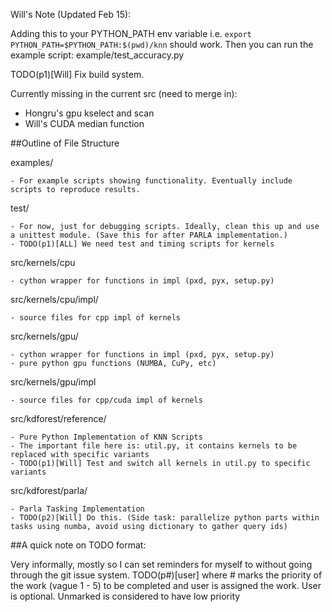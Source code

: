



Will's Note (Updated Feb 15):

Adding this to your PYTHON_PATH env variable i.e. `export PYTHON_PATH=$PYTHON_PATH:$(pwd)/knn` should work.
Then you can run the example script: example/test_accuracy.py

TODO(p1)[Will] Fix build system.

Currently missing in the current src (need to merge in):
- Hongru's gpu kselect and scan
- Will's CUDA median function


##Outline of File Structure

examples/

    - For example scripts showing functionality. Eventually include scripts to reproduce results. 

test/

    - For now, just for debugging scripts. Ideally, clean this up and use a unittest module. (Save this for after PARLA implementation.)
    - TODO(p1)[ALL] We need test and timing scripts for kernels
 
src/kernels/cpu

    - cython wrapper for functions in impl (pxd, pyx, setup.py)

src/kernels/cpu/impl/

    - source files for cpp impl of kernels

src/kernels/gpu/

    - cython wrapper for functions in impl (pxd, pyx, setup.py)
    - pure python gpu functions (NUMBA, CuPy, etc)

src/kernels/gpu/impl

    - source files for cpp/cuda impl of kernels

src/kdforest/reference/

    - Pure Python Implementation of KNN Scripts
    - The important file here is: util.py, it contains kernels to be replaced with specific variants
    - TODO(p1)[Will] Test and switch all kernels in util.py to specific variants

src/kdforest/parla/

    - Parla Tasking Implementation
    - TODO(p2)[Will] Do this. (Side task: parallelize python parts within tasks using numba, avoid using dictionary to gather query ids)

##A quick note on TODO format:

Very informally, mostly so I can set reminders for myself to without going through the git issue system. 
TODO(p#)[user] where # marks the priority of the work (vague 1 - 5) to be completed and user is assigned the work. User is optional.
Unmarked is considered to have low priority
